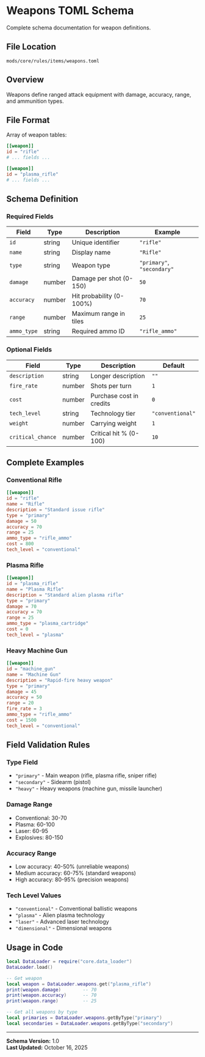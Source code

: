 # Weapons TOML Schema

Complete schema documentation for weapon definitions.

## File Location

```
mods/core/rules/items/weapons.toml
```

## Overview

Weapons define ranged attack equipment with damage, accuracy, range, and ammunition types.

## File Format

Array of weapon tables:
```toml
[[weapon]]
id = "rifle"
# ... fields ...

[[weapon]]
id = "plasma_rifle"
# ... fields ...
```

## Schema Definition

### Required Fields

| Field | Type | Description | Example |
|-------|------|-------------|---------|
| `id` | string | Unique identifier | `"rifle"` |
| `name` | string | Display name | `"Rifle"` |
| `type` | string | Weapon type | `"primary"`, `"secondary"` |
| `damage` | number | Damage per shot (0-150) | `50` |
| `accuracy` | number | Hit probability (0-100%) | `70` |
| `range` | number | Maximum range in tiles | `25` |
| `ammo_type` | string | Required ammo ID | `"rifle_ammo"` |

### Optional Fields

| Field | Type | Description | Default |
|-------|------|-------------|---------|
| `description` | string | Longer description | `""` |
| `fire_rate` | number | Shots per turn | `1` |
| `cost` | number | Purchase cost in credits | `0` |
| `tech_level` | string | Technology tier | `"conventional"` |
| `weight` | number | Carrying weight | `1` |
| `critical_chance` | number | Critical hit % (0-100) | `10` |

## Complete Examples

### Conventional Rifle
```toml
[[weapon]]
id = "rifle"
name = "Rifle"
description = "Standard issue rifle"
type = "primary"
damage = 50
accuracy = 70
range = 25
ammo_type = "rifle_ammo"
cost = 800
tech_level = "conventional"
```

### Plasma Rifle
```toml
[[weapon]]
id = "plasma_rifle"
name = "Plasma Rifle"
description = "Standard alien plasma rifle"
type = "primary"
damage = 70
accuracy = 70
range = 25
ammo_type = "plasma_cartridge"
cost = 0
tech_level = "plasma"
```

### Heavy Machine Gun
```toml
[[weapon]]
id = "machine_gun"
name = "Machine Gun"
description = "Rapid-fire heavy weapon"
type = "primary"
damage = 45
accuracy = 50
range = 20
fire_rate = 3
ammo_type = "rifle_ammo"
cost = 1500
tech_level = "conventional"
```

## Field Validation Rules

### Type Field
- `"primary"` - Main weapon (rifle, plasma rifle, sniper rifle)
- `"secondary"` - Sidearm (pistol)
- `"heavy"` - Heavy weapons (machine gun, missile launcher)

### Damage Range
- Conventional: 30-70
- Plasma: 60-100
- Laser: 60-95
- Explosives: 80-150

### Accuracy Range
- Low accuracy: 40-50% (unreliable weapons)
- Medium accuracy: 60-75% (standard weapons)
- High accuracy: 80-95% (precision weapons)

### Tech Level Values
- `"conventional"` - Conventional ballistic weapons
- `"plasma"` - Alien plasma technology
- `"laser"` - Advanced laser technology
- `"dimensional"` - Dimensional weapons

## Usage in Code

```lua
local DataLoader = require("core.data_loader")
DataLoader.load()

-- Get weapon
local weapon = DataLoader.weapons.get("plasma_rifle")
print(weapon.damage)        -- 70
print(weapon.accuracy)      -- 70
print(weapon.range)         -- 25

-- Get all weapons by type
local primaries = DataLoader.weapons.getByType("primary")
local secondaries = DataLoader.weapons.getByType("secondary")
```

---

**Schema Version:** 1.0  
**Last Updated:** October 16, 2025
